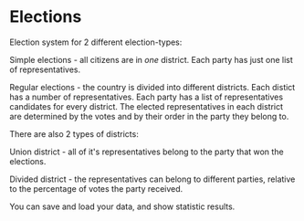 # Elections

Election system for 2 different election-types:

Simple elections - all citizens are in *one* district. Each party has just one list of representatives.

Regular elections - the country is divided into different districts. Each distict has a number of representatives. Each party has a list of representatives candidates for every district. The elected representatives in each district are determined by the votes and by their order in the party they belong to.


There are also 2 types of districts:

Union district - all of it's representatives belong to the party that won the elections.

Divided district - the representatives can belong to different parties, relative to the percentage of votes the party received.


You can save and load your data, and show statistic results.
